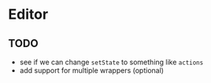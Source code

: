 # Editor

## TODO

- see if we can change `setState` to something like `actions`
- add support for multiple wrappers (optional)